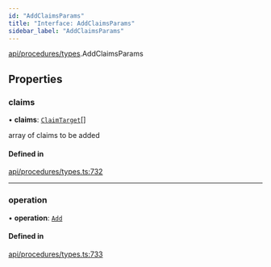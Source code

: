 ```yaml
---
id: "AddClaimsParams"
title: "Interface: AddClaimsParams"
sidebar_label: "AddClaimsParams"
---
```


[api/procedures/types](../../../../../modules/API/Procedures/Types/Types.md).AddClaimsParams

## Properties

### claims

• **claims**: [`ClaimTarget`](../../../Entities/Types/ClaimTarget/ClaimTarget.md)[]

array of claims to be added

#### Defined in

[api/procedures/types.ts:732](https://github.com/PolymeshAssociation/polymesh-sdk/blob/fe2e6dd1d/src/api/procedures/types.ts#L732)

___

### operation

• **operation**: [`Add`](../../../../../enums/API/Procedures/Types/ClaimOperation/ClaimOperation.md#add)

#### Defined in

[api/procedures/types.ts:733](https://github.com/PolymeshAssociation/polymesh-sdk/blob/fe2e6dd1d/src/api/procedures/types.ts#L733)
